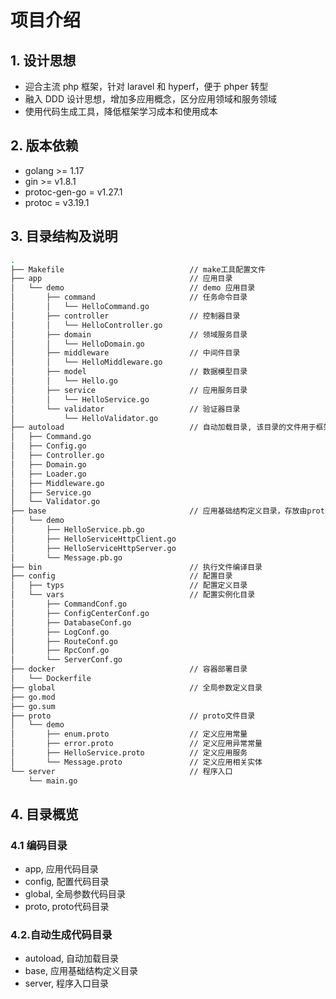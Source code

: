 # 项目介绍

## 1. 设计思想

- 迎合主流 php 框架，针对 laravel 和 hyperf，便于 phper 转型
- 融入 DDD 设计思想，增加多应用概念，区分应用领域和服务领域
- 使用代码生成工具，降低框架学习成本和使用成本

## 2. 版本依赖

- golang >= 1.17
- gin >= v1.8.1
- protoc-gen-go = v1.27.1
- protoc = v3.19.1

## 3. 目录结构及说明

```bash
.
├── Makefile                            // make工具配置文件
├── app                                 // 应用目录
│   └── demo                            // demo 应用目录
│       ├── command                     // 任务命令目录
│       │   └── HelloCommand.go
│       ├── controller                  // 控制器目录
│       │   └── HelloController.go
│       ├── domain                      // 领域服务目录
│       │   └── HelloDomain.go
│       ├── middleware                  // 中间件目录
│       │   └── HelloMiddleware.go
│       ├── model                       // 数据模型目录
│       │   └── Hello.go
│       ├── service                     // 应用服务目录
│       │   └── HelloService.go
│       └── validator                   // 验证器目录
│           └── HelloValidator.go
├── autoload                            // 自动加载目录, 该目录的文件用于框架启动预加载，不建议手动修改其中内容
│   ├── Command.go
│   ├── Config.go
│   ├── Controller.go
│   ├── Domain.go
│   ├── Loader.go
│   ├── Middleware.go
│   ├── Service.go
│   └── Validator.go
├── base                                // 应用基础结构定义目录，存放由proto生成的相关文件，不建议手动修改其中内容
│   └── demo
│       ├── HelloService.pb.go
│       ├── HelloServiceHttpClient.go
│       ├── HelloServiceHttpServer.go
│       └── Message.pb.go
├── bin                                 // 执行文件编译目录
├── config                              // 配置目录
│   ├── typs                            // 配置定义目录
│   └── vars                            // 配置实例化目录
│       ├── CommandConf.go
│       ├── ConfigCenterConf.go
│       ├── DatabaseConf.go
│       ├── LogConf.go
│       ├── RouteConf.go
│       ├── RpcConf.go
│       └── ServerConf.go
├── docker                              // 容器部署目录
│   └── Dockerfile
├── global                              // 全局参数定义目录
├── go.mod
├── go.sum
├── proto                               // proto文件目录
│   └── demo
│       ├── enum.proto                  // 定义应用常量
│       ├── error.proto                 // 定义应用异常常量
│       ├── HelloService.proto          // 定义应用服务
│       └── Message.proto               // 定义应用相关实体
└── server                              // 程序入口
    └── main.go
```

## 4. 目录概览

### 4.1 编码目录

- app, 应用代码目录
- config, 配置代码目录
- global, 全局参数代码目录
- proto, proto代码目录

### 4.2.自动生成代码目录

- autoload, 自动加载目录
- base, 应用基础结构定义目录
- server, 程序入口目录